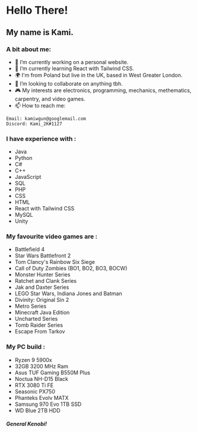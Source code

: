 # Hello There!
## My name is Kami.

### A bit about me:

- 🔭 I’m currently working on a personal website.
- 🌱 I’m currently learning React with Tailwind CSS.
- 🌍 I'm from Poland but live in the UK, based in West Greater London.
- 👯 I’m looking to collaborate on anything tbh.
- 🎮 My interests are electronics, programming, mechanics, methematics, carpentry, and video games.
- 📫 How to reach me: 
```
Email: kamiwgun@googlemail.com
Discord: Kami_2K#1127
```
### I have experience with : 

- Java
- Python 
- C#
- C++
- JavaScript
- SQL
- PHP
- CSS
- HTML
- React with Tailwind CSS
- MySQL
- Unity

### My favourite video games are : 

- Battlefield 4
- Star Wars Battlefront 2
- Tom Clancy's Rainbow Six Siege
- Call of Duty Zombies (BO1, BO2, BO3, BOCW)
- Monster Hunter Series
- Ratchet and Clank Series
- Jak and Daxter Series
- LEGO Star Wars, Indiana Jones and Batman
- Divinity: Original Sin 2
- Metro Series
- Minecraft Java Edition
- Uncharted Series
- Tomb Raider Series
- Escape From Tarkov

### My PC build :

- Ryzen 9 5900x
- 32GB 3200 MHz Ram
- Asus TUF Gaming B550M Plus
- Noctua NH-D15 Black
- RTX 3080 Ti FE
- Seasonic PX750
- Phanteks Evolv MATX
- Samsung 970 Evo 1TB SSD
- WD Blue 2TB HDD

##### General Kenobi!
